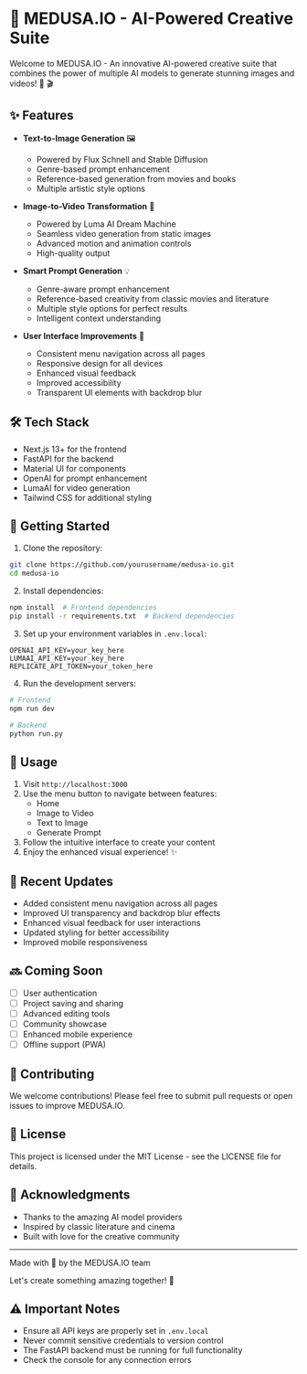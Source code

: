 # 🚀 MEDUSA.IO - AI-Powered Creative Suite

Welcome to MEDUSA.IO - An innovative AI-powered creative suite that combines the power of multiple AI models to generate stunning images and videos! 🎨 🎬

## ✨ Features

- **Text-to-Image Generation** 🖼️
  - Powered by Flux Schnell and Stable Diffusion
  - Genre-based prompt enhancement
  - Reference-based generation from movies and books
  - Multiple artistic style options

- **Image-to-Video Transformation** 🎥
  - Powered by Luma AI Dream Machine
  - Seamless video generation from static images
  - Advanced motion and animation controls
  - High-quality output

- **Smart Prompt Generation** 💡
  - Genre-aware prompt enhancement
  - Reference-based creativity from classic movies and literature
  - Multiple style options for perfect results
  - Intelligent context understanding

- **User Interface Improvements** 🎯
  - Consistent menu navigation across all pages
  - Responsive design for all devices
  - Enhanced visual feedback
  - Improved accessibility
  - Transparent UI elements with backdrop blur

## 🛠️ Tech Stack

- Next.js 13+ for the frontend
- FastAPI for the backend
- Material UI for components
- OpenAI for prompt enhancement
- LumaAI for video generation
- Tailwind CSS for additional styling

## 🚀 Getting Started

1. Clone the repository:
```bash
git clone https://github.com/yourusername/medusa-io.git
cd medusa-io
```

2. Install dependencies:
```bash
npm install  # Frontend dependencies
pip install -r requirements.txt  # Backend dependencies
```

3. Set up your environment variables in `.env.local`:
```env
OPENAI_API_KEY=your_key_here
LUMAAI_API_KEY=your_key_here
REPLICATE_API_TOKEN=your_token_here
```

4. Run the development servers:
```bash
# Frontend
npm run dev

# Backend
python run.py
```

## 🎯 Usage

1. Visit `http://localhost:3000`
2. Use the menu button to navigate between features:
   - Home
   - Image to Video
   - Text to Image
   - Generate Prompt
3. Follow the intuitive interface to create your content
4. Enjoy the enhanced visual experience! ✨

## 🌟 Recent Updates

- Added consistent menu navigation across all pages
- Improved UI transparency and backdrop blur effects
- Enhanced visual feedback for user interactions
- Updated styling for better accessibility
- Improved mobile responsiveness

## 🔜 Coming Soon

- [ ] User authentication
- [ ] Project saving and sharing
- [ ] Advanced editing tools
- [ ] Community showcase
- [ ] Enhanced mobile experience
- [ ] Offline support (PWA)

## 🤝 Contributing

We welcome contributions! Please feel free to submit pull requests or open issues to improve MEDUSA.IO.

## 📜 License

This project is licensed under the MIT License - see the LICENSE file for details.

## 🙏 Acknowledgments

- Thanks to the amazing AI model providers
- Inspired by classic literature and cinema
- Built with love for the creative community

---

Made with 💜 by the MEDUSA.IO team

Let's create something amazing together! 🚀

## ⚠️ Important Notes

- Ensure all API keys are properly set in `.env.local`
- Never commit sensitive credentials to version control
- The FastAPI backend must be running for full functionality
- Check the console for any connection errors
